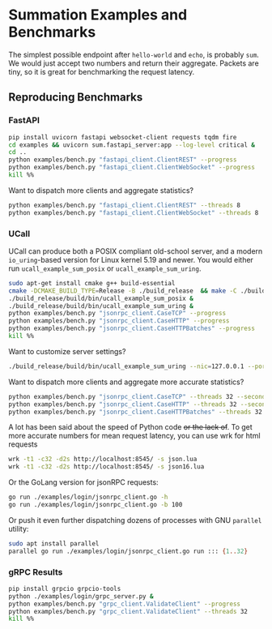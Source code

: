 # Summation Examples and Benchmarks

The simplest possible endpoint after `hello-world` and `echo`, is probably `sum`.
We would just accept two numbers and return their aggregate.
Packets are tiny, so it is great for benchmarking the request latency.

## Reproducing Benchmarks

### FastAPI

```sh
pip install uvicorn fastapi websocket-client requests tqdm fire
cd examples && uvicorn sum.fastapi_server:app --log-level critical &
cd ..
python examples/bench.py "fastapi_client.ClientREST" --progress
python examples/bench.py "fastapi_client.ClientWebSocket" --progress
kill %%
```

Want to dispatch more clients and aggregate statistics?

```sh
python examples/bench.py "fastapi_client.ClientREST" --threads 8
python examples/bench.py "fastapi_client.ClientWebSocket" --threads 8
```

### UCall

UCall can produce both a POSIX compliant old-school server, and a modern `io_uring`-based version for Linux kernel 5.19 and newer.
You would either run `ucall_example_sum_posix` or `ucall_example_sum_uring`.

```sh
sudo apt-get install cmake g++ build-essential
cmake -DCMAKE_BUILD_TYPE=Release -B ./build_release  && make -C ./build_release
./build_release/build/bin/ucall_example_sum_posix &
./build_release/build/bin/ucall_example_sum_uring &
python examples/bench.py "jsonrpc_client.CaseTCP" --progress
python examples/bench.py "jsonrpc_client.CaseHTTP" --progress
python examples/bench.py "jsonrpc_client.CaseHTTPBatches" --progress
kill %%
```

Want to customize server settings?

```sh
./build_release/build/bin/ucall_example_sum_uring --nic=127.0.0.1 --port=8545 --threads=16 --silent=false
```

Want to dispatch more clients and aggregate more accurate statistics?

```sh
python examples/bench.py "jsonrpc_client.CaseTCP" --threads 32 --seconds 100
python examples/bench.py "jsonrpc_client.CaseHTTP" --threads 32 --seconds 100
python examples/bench.py "jsonrpc_client.CaseHTTPBatches" --threads 32 --seconds 100
```

A lot has been said about the speed of Python code ~~or the lack of~~.
To get more accurate numbers for mean request latency, you can use wrk for html requests

```sh
wrk -t1 -c32 -d2s http://localhost:8545/ -s json.lua
wrk -t1 -c32 -d2s http://localhost:8545/ -s json16.lua
```

Or the GoLang version for jsonRPC requests:

```sh
go run ./examples/login/jsonrpc_client.go -h
go run ./examples/login/jsonrpc_client.go -b 100
```

Or push it even further dispatching dozens of processes with GNU `parallel` utility:

```sh
sudo apt install parallel
parallel go run ./examples/login/jsonrpc_client.go run ::: {1..32}
```

### gRPC Results

```sh
pip install grpcio grpcio-tools
python ./examples/login/grpc_server.py &
python examples/bench.py "grpc_client.ValidateClient" --progress
python examples/bench.py "grpc_client.ValidateClient" --threads 32
kill %%
```
